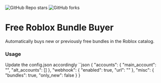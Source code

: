 <p align="left"><img alt="GitHub Repo stars" src="https://img.shields.io/github/stars/iEventz/free-bundle-buyer-roblox?color=yellow&style=flat-square"> <img alt="GitHub forks" src="https://img.shields.io/github/forks/iEventz/free-bundle-buyer-roblox?style=flat-square"></p>

<h1 align="left">Free Roblox Bundle Buyer</h1>

<p align="left">Automatically buys new or previously free bundles in the Roblox catalog.</p>

### Usage
Update the config.json accordingly 
``json
{
    "accounts": {
        "main_account": "",
        "alt_accounts": []
    },
    "webhook": {
        "enabled": true,
        "url": ""
    },
    "misc": {
        "bundles": true,
        "only_new": false
    }
}
```
